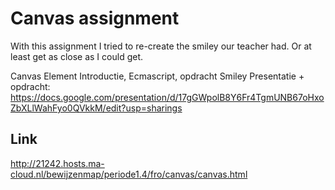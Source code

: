 # Canvas assignment

With this assignment I tried to re-create the smiley our teacher had. Or at least get as close as I could get.

Canvas Element Introductie, Ecmascript, opdracht Smiley Presentatie + opdracht: https://docs.google.com/presentation/d/17gGWpolB8Y6Fr4TgmUNB67oHxoZbXLlWahFyo0QVkkM/edit?usp=sharings

## Link
http://21242.hosts.ma-cloud.nl/bewijzenmap/periode1.4/fro/canvas/canvas.html
